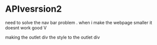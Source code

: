 # APIvesrsion2
 
need to solve the nav bar problem .  when i make the webpage smaller it doesnt work good V

making the outlet div
the style to the outlet div




